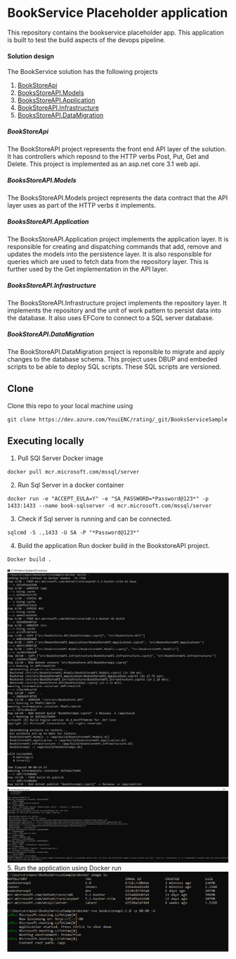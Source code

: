 # BookService Placeholder application

This repository contains the bookservice placeholder app. This application is built to test the build aspects of the devops pipeline.

#### Solution design
The BookService solution has the following projects

1. [BookStoreApi](#BookStoreApi)
2. [BooksStoreAPI.Models](#BooksStoreAPI.Models)
3. [BooksStoreAPI.Application](#BooksStoreAPI.Application)
4. [BookStoreAPI.Infrastructure](#BookStoreAPI.Infrastructure)
5. [BooksStoreAPI.DataMigration](#BookStoreAPI.DataMigration)

##### BookStoreApi
The BookStoreAPI project represents the front end API layer of the solution. It has controllers which reposnd to the HTTP verbs Post, Put, Get and Delete. This project is implemented as an asp.net core 3.1 web api. 

##### BooksStoreAPI.Models
The BooksStoreAPI.Models project represents the data contract that the API layer uses as part of the HTTP verbs it implements.

##### BooksStoreAPI.Application
The BooksStoreAPI.Application project implements the application layer. It is responsible for creating and dispatching commands that add, remove and updates the models into the persistence layer. It is also responsible for queries which are used to fetch data from the repository layer. This is further used by the Get implementation in the API layer.

##### BooksStoreAPI.Infrastructure
The BooksStoreAPI.Infrastructure project implements the repository layer. It implements the repository and the unit of work pattern to persist data into the database. It also uses EFCore to connect to a SQL server database.

##### BookStoreAPI.DataMigration
The BookStoreAPI.DataMigration project is reponsible to migrate and apply changes to the database schema. This project uses DBUP and embeded scripts to be able to deploy SQL scripts. These SQL scripts are versioned.

## Clone
Clone this repo to your local machine using 

```shell
git clone https://dev.azure.com/YouiENC/rating/_git/BooksServiceSample
```

## Executing locally
1. Pull SQl Server Docker image
```shell
docker pull mcr.microsoft.com/mssql/server
```
2. Run Sql Server in a docker container 
```shell
docker run -e "ACCEPT_EULA=Y" -e "SA_PASSWORD=*Password@123*" -p 1433:1433 --name book-sqlserver -d mcr.microsoft.com/mssql/server
```
3. Check if Sql server is running and can be connected.
```shell
sqlcmd -S .,1433 -U SA -P "*Password@123*"
```
4. Build the application
Run docker build in the BookstoreAPI project.
```shell
Docker build .
```
![title](images/DockerBuild1.png)
![title](images/DockerBuild2.png)
5. Run the application using Docker run
![title](images/DockerRun.png)






